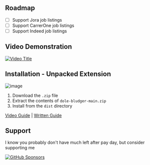 ## Roadmap
- [ ] Support Jora job listings
- [ ] Support CarrerOne job listings
- [ ] Support Indeed job listings

## Video Demonstration
[![Video Title](https://i.imgur.com/1fSpAvu.png)](https://www.youtube.com/watch?v=C0yKAg6IklU)

## Installation - Unpacked Extension
![image](https://github.com/user-attachments/assets/ba852bc9-bcab-4508-a2de-5738860a4b1e)

1. Download the `.zip` file
2. Extract the contents of `dole-bludger-main.zip`
3. Install from the `dist` directory

[Video Guide](https://www.youtube.com/watch?v=hIRX1dpfqHc) | [Written Guide](https://developer.chrome.com/docs/extensions/mv3/getstarted/development-basics/#load-unpacked)

## Support
I know you probably don't have much left after pay day, but consider supporting me

[![GitHub Sponsors](https://img.shields.io/badge/Sponsor-GitHub-ff69b4?logo=github&style=for-the-badge)](https://github.com/sponsors/probablyraging)

